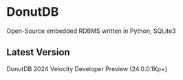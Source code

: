 # DonutDB
Open-Source embedded RDBMS written in Python, SQLite3
## Latest Version
DonutDB 2024 Velocity Developer Preview (24.0.0.1Kp+)
